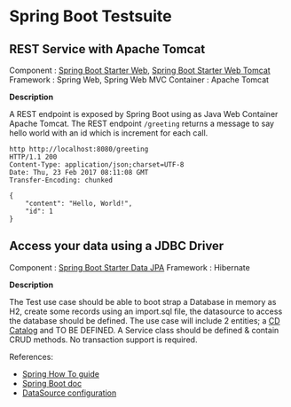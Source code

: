 # Spring Boot Testsuite

## REST Service with Apache Tomcat

Component : [Spring Boot Starter Web](https://github.com/spring-projects/spring-boot/tree/master/spring-boot-starters/spring-boot-starter-web), [Spring Boot Starter Web Tomcat](https://github.com/spring-projects/spring-boot/tree/master/spring-boot-starters/spring-boot-starter-tomcat)
Framework : Spring Web, Spring Web MVC
Container : Apache Tomcat

**Description**

A REST endpoint is exposed by Spring Boot using as Java Web Container Apache Tomcat. The REST endpoint `/greeting` returns a message to say hello world with an id which is increment
for each call.

```
http http://localhost:8080/greeting
HTTP/1.1 200 
Content-Type: application/json;charset=UTF-8
Date: Thu, 23 Feb 2017 08:11:08 GMT
Transfer-Encoding: chunked

{
    "content": "Hello, World!",
    "id": 1
}
```

## Access your data using a JDBC Driver

Component : [Spring Boot Starter Data JPA](https://github.com/spring-projects/spring-boot/tree/master/spring-boot-starters/spring-boot-starter-data-jpa)
Framework : Hibernate

**Description**

The Test use case should be able to boot strap a Database in memory as H2, create some records using an import.sql file, the datasource to access the database should be defined. The use case will include 2 entities; a [CD Catalog](https://github.com/redhat-microservices/lab_swarm-openshift/blob/master/solution/cdservice/src/main/java/org/cdservice/model/Catalog.java) and TO BE DEFINED.
A Service class should be defined & contain CRUD methods. No transaction support is required.

References:

- [Spring How To guide](https://spring.io/guides/gs/accessing-data-jpa/)
- [Spring Boot doc](https://docs.spring.io/spring-boot/docs/current/reference/html/boot-features-sql.html)
- [DataSource configuration](http://blog.anthavio.net/2016/03/fun-with-spring-boot-auto-configuration.html)

